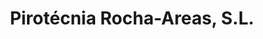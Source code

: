 ---
title: "Pirotécnia Rocha-Areas, S.L."
url: /adragonte/pirotecnia-rocha-areas-s-l-areas/
shop: pirotecnia
---